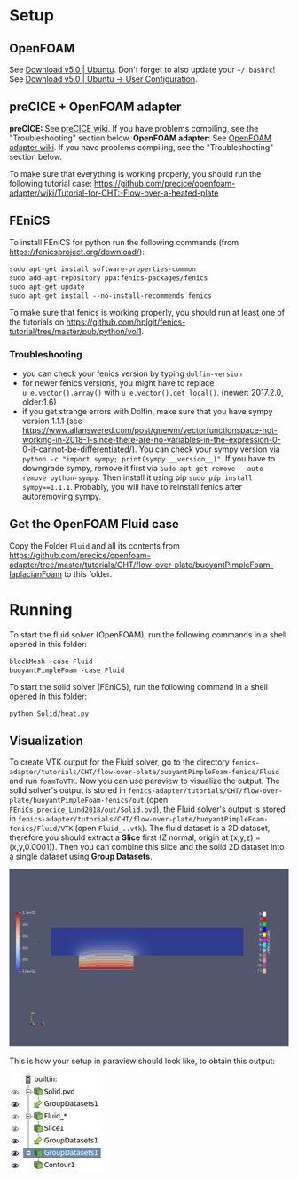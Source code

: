 # Setup

## OpenFOAM

See [Download v5.0 | Ubuntu](https://openfoam.org/download/5-0-ubuntu/). Don't forget to also update your `~/.bashrc`! See [Download v5.0 | Ubuntu -> User Configuration](https://openfoam.org/download/5-0-ubuntu/).

## preCICE + OpenFOAM adapter

**preCICE:** See [preCICE wiki](https://github.com/precice/precice/wiki/Building). If you have problems compiling, see the "Troubleshooting" section below.
**OpenFOAM adapter:** See [OpenFOAM adapter wiki](https://github.com/precice/openfoam-adapter/wiki/Building). If you have problems compiling, see the "Troubleshooting" section below.

To make sure that everything is working properly, you should run the following tutorial case: https://github.com/precice/openfoam-adapter/wiki/Tutorial-for-CHT:-Flow-over-a-heated-plate

## FEniCS

To install FEniCS for python run the following commands (from https://fenicsproject.org/download/):

```
sudo apt-get install software-properties-common
sudo add-apt-repository ppa:fenics-packages/fenics
sudo apt-get update
sudo apt-get install --no-install-recommends fenics
```

To make sure that fenics is working properly, you should run at least one of the tutorials on https://github.com/hplgit/fenics-tutorial/tree/master/pub/python/vol1.

### Troubleshooting

* you can check your fenics version by typing `dolfin-version`
* for newer fenics versions, you might have to replace `u_e.vector().array()` with `u_e.vector().get_local()`. (newer: 2017.2.0, older:1.6)
* if you get strange errors with Dolfin, make sure that you have sympy version 1.1.1 (see https://www.allanswered.com/post/gnewm/vectorfunctionspace-not-working-in-2018-1-since-there-are-no-variables-in-the-expression-0-0-it-cannot-be-differentiated/). You can check your sympy version via `python -c "import sympy; print(sympy.__version__)"`. If you have to downgrade sympy, remove it first via `sudo apt-get remove --auto-remove python-sympy`. Then install it using pip `sudo pip install sympy==1.1.1`. Probably, you will have to reinstall fenics after autoremoving sympy.

## Get the OpenFOAM Fluid case

Copy the Folder `Fluid` and all its contents from https://github.com/precice/openfoam-adapter/tree/master/tutorials/CHT/flow-over-plate/buoyantPimpleFoam-laplacianFoam to this folder.

# Running

To start the fluid solver (OpenFOAM), run the following commands in a shell opened in this folder:

```
blockMesh -case Fluid
buoyantPimpleFoam -case Fluid
```

To start the solid solver (FEniCS), run the following command in a shell opened in this folder:

```
python Solid/heat.py
```

## Visualization

To create VTK output for the Fluid solver, go to the directory `fenics-adapter/tutorials/CHT/flow-over-plate/buoyantPimpleFoam-fenics/Fluid` and run `foamToVTK`. Now you can use paraview to visualize the output. The solid solver's output is stored in `fenics-adapter/tutorials/CHT/flow-over-plate/buoyantPimpleFoam-fenics/out` (open `FEniCs_precice_Lund2018/out/Solid.pvd`), the Fluid solver's output is stored in `fenics-adapter/tutorials/CHT/flow-over-plate/buoyantPimpleFoam-fenics/Fluid/VTK` (open `Fluid_..vtk`). The fluid dataset is a 3D dataset, therefore you should extract a **Slice** first (Z normal, origin at (x,y,z) = (x,y,0.0001)). Then you can combine this slice and the solid 2D dataset into a single dataset using **Group Datasets**.

![Visualization of the temperature](final.png)

This is how your setup in paraview should look like, to obtain this output:

![Paraview](paraviewtree.png)

